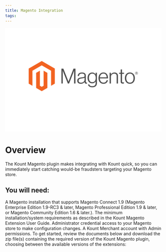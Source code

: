 ```yaml
---
title: Magento Integration
tags:
---
```


<img class="uk-align-center" src="/uploads/Magento-card-1-01.jpg" alt="">

# Overview
The Kount Magento plugin makes integrating with Kount quick, so you can immediately start catching would-be fraudsters targeting your Magento store.

## You will need: 

A Magento installation that supports Magento Connect 1.9 (Magento Enterprise Edition 1.9-RC3 & later, Magento Professional Edition 1.9 & later, or Magento Community Edition 1.6 & later.).
The minimum installation/system requirements as described in the Kount Magento Extension User Guide.
Administrator credential access to your Magento store to make configuration changes.
A Kount Merchant account with Admin permissions.
To get started, review the documents below and download the zip file(s) containing the required version of the Kount Magento plugin, choosing between the available versions of the extensions:

